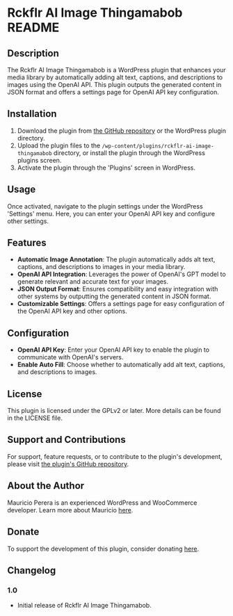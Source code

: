 # Rckflr AI Image Thingamabob README

## Description
The Rckflr AI Image Thingamabob is a WordPress plugin that enhances your media library by automatically adding alt text, captions, and descriptions to images using the OpenAI API. This plugin outputs the generated content in JSON format and offers a settings page for OpenAI API key configuration.

## Installation
1. Download the plugin from [the GitHub repository](https://github.com/MauricioPerera/Rckflr-AI-Image-Thingamabob) or the WordPress plugin directory.
2. Upload the plugin files to the `/wp-content/plugins/rckflr-ai-image-thingamabob` directory, or install the plugin through the WordPress plugins screen.
3. Activate the plugin through the 'Plugins' screen in WordPress.

## Usage
Once activated, navigate to the plugin settings under the WordPress 'Settings' menu. Here, you can enter your OpenAI API key and configure other settings.

## Features
- **Automatic Image Annotation**: The plugin automatically adds alt text, captions, and descriptions to images in your media library.
- **OpenAI API Integration**: Leverages the power of OpenAI's GPT model to generate relevant and accurate text for your images.
- **JSON Output Format**: Ensures compatibility and easy integration with other systems by outputting the generated content in JSON format.
- **Customizable Settings**: Offers a settings page for easy configuration of the OpenAI API key and other options.

## Configuration
- **OpenAI API Key**: Enter your OpenAI API key to enable the plugin to communicate with OpenAI's servers.
- **Enable Auto Fill**: Choose whether to automatically add alt text, captions, and descriptions to images.

## License
This plugin is licensed under the GPLv2 or later. More details can be found in the LICENSE file.

## Support and Contributions
For support, feature requests, or to contribute to the plugin's development, please visit [the plugin's GitHub repository](https://github.com/MauricioPerera/Rckflr-AI-Image-Thingamabob).

## About the Author
Mauricio Perera is an experienced WordPress and WooCommerce developer. Learn more about Mauricio [here](https://www.linkedin.com/in/mauricioperera/).

## Donate
To support the development of this plugin, consider donating [here](https://www.buymeacoffee.com/rckflr).

## Changelog
### 1.0
- Initial release of Rckflr AI Image Thingamabob.
